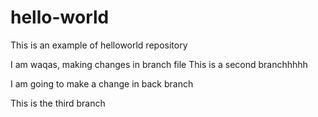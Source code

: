 # hello-world
This is an example of helloworld repository

I am waqas, making changes in branch file
This is a second branchhhhh

I am going to make a change in back branch

This is the third branch
